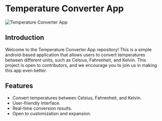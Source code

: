 # Temperature Converter App

![Temperature Converter App](https://i.ibb.co/qBR5W5L/Screenshot-20230930-230458-Temperature-Converter.jpg)

## Introduction

Welcome to the Temperature Converter App repository! This is a simple android-based application that allows users to convert temperatures between different units, such as Celsius, Fahrenheit, and Kelvin. This project is open to contributors, and we encourage you to join us in making this app even better.

## Features

- Convert temperatures between Celsius, Fahrenheit, and Kelvin.
- User-friendly interface.
- Real-time conversion results.
- Open to customization and expansion.
